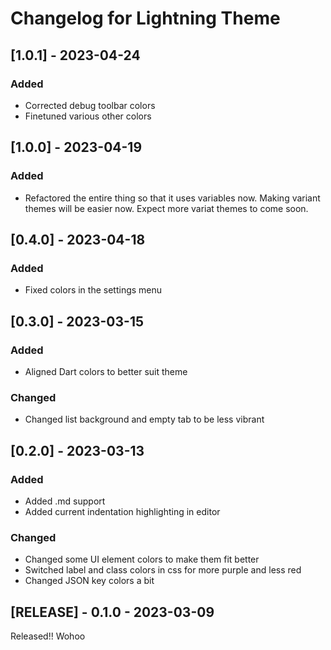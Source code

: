 # Changelog for Lightning Theme

## [1.0.1] - 2023-04-24

### Added

- Corrected debug toolbar colors
- Finetuned various other colors

## [1.0.0] - 2023-04-19

### Added

- Refactored the entire thing so that it uses variables now. Making variant themes will be easier now. Expect more variat themes to come soon.

## [0.4.0] - 2023-04-18

### Added

- Fixed colors in the settings menu

## [0.3.0] - 2023-03-15

### Added

- Aligned Dart colors to better suit theme

### Changed

- Changed list background and empty tab to be less vibrant

## [0.2.0] - 2023-03-13

### Added

- Added .md support
- Added current indentation highlighting in editor

### Changed

- Changed some UI element colors to make them fit better
- Switched label and class colors in css for more purple and less red
- Changed JSON key colors a bit

## [RELEASE] - 0.1.0 - 2023-03-09

Released!! Wohoo
